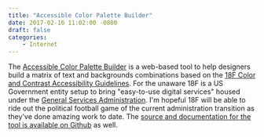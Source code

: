 ```yaml
---
title: "Accessible Color Palette Builder"
date: 2017-02-16 11:02:00 -0800
draft: false
categories:
    - Internet
---
```


The [Accessible Color Palette Builder][1] is a web-based tool to help designers build a matrix of text and backgrounds combinations based on the [18F Color and Contrast Accessibility Guidelines][3]. For the unaware 18F is a US Government entity setup to bring "easy-to-use digital services" housed under the [General Services Administration][4]. I'm hopeful 18F will be able to ride out the political football game of the current administration transition as they've done amazing work to date. The [source and documentation for the tool is available on Github][2] as well.

[1]: https://toolness.github.io/accessible-color-matrix/
[2]: https://github.com/toolness/accessible-color-matrix
[3]: https://pages.18f.gov/accessibility/color/
[4]: https://www.gsa.gov
